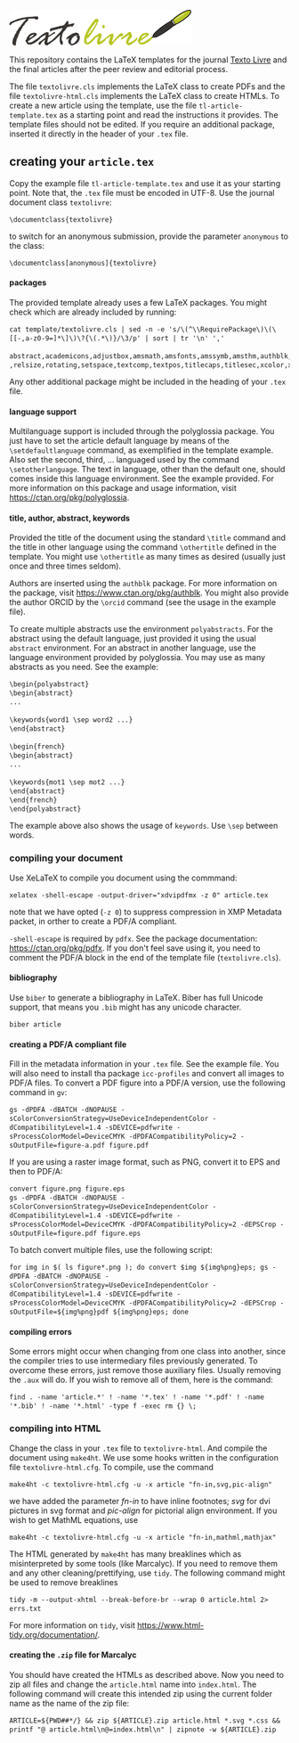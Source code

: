 ![TextoLivre](template/logo.png)

This repository contains the LaTeX templates for the journal [Texto Livre](https://periodicos.ufmg.br/index.php/textolivre/) and the final articles after the peer review and editorial process.

The file ```textolivre.cls``` implements the LaTeX class to create PDFs and the file ```textolivre-html.cls``` implements the LaTeX class to create HTMLs. To create a new article using the template, use the file ```tl-article-template.tex``` as a starting point and read the instructions it provides. The template files should not be edited. If you require an additional package, inserted it directly in the header of your ```.tex``` file.

## creating your ```article.tex```
Copy the example file ```tl-article-template.tex``` and use it as your starting point. Note that, the ```.tex``` file must be encoded in UTF-8. Use the journal document class ```textolivre```:
```
\documentclass{textolivre}
```
to switch for an anonymous submission, provide the parameter ```anonymous``` to the class:
```
\documentclass[anonymous]{textolivre}
```

#### packages 
The provided template already uses a few LaTeX packages. You might check which are already included by running:
``` 
cat template/textolivre.cls | sed -n -e 's/\(^\\RequirePackage\)\(\[[-,a-z0-9=]*\]\)\?{\(.*\)}/\3/p' | sort | tr '\n' ','

abstract,academicons,adjustbox,amsmath,amsfonts,amssymb,amsthm,authblk,biblatex,caption,subcaption,cleveref,cmbright,datetime2,enumitem,etoolbox,xpatch,fancyhdr,fontspec,footmisc,geometry,graphicx,hyperref,ifxetex,ifluatex,inputenc,lastpage,lineno,listings,longtable,booktabs,tabularx,mfirstuc,microtype,pdfx,polyglossia ,relsize,rotating,setspace,textcomp,textpos,titlecaps,titlesec,xcolor,xstring,
```
Any other additional package might be included in the heading of your ```.tex``` file.

#### language support
Multilanguage support is included through the polyglossia package. You just have to set the article default language by means of the ```\setdefaultlanguage``` command, as exemplified in the template example. Also set the second, third, ... languaged used by the command ```\setotherlanguage```. The text in language, other than the default one, should comes inside this language environment. See the example provided. For more information on this package and usage information, visit https://ctan.org/pkg/polyglossia.

#### title, author, abstract, keywords
Provided the title of the document using the standard ```\title``` command and the title in other language using the command ```\othertitle``` defined in the template. You might use ```\othertitle``` as many times as desired (usually just once and three times seldom).

Authors are inserted using the ```authblk``` package. For more information on the package, visit https://www.ctan.org/pkg/authblk. You might also provide the author ORCID by the ```\orcid```  command (see the usage in the example file).

To create multiple abstracts use the environment ```polyabstracts```. For the abstract using the default language, just provided it using the usual ```abstract``` environment. For an abstract in another language, use the language environment provided by polyglossia. You may use as many abstracts as you need. See the example:

``` 
\begin{polyabstract}
\begin{abstract}
...

\keywords{word1 \sep word2 ...}
\end{abstract}

\begin{french}
\begin{abstract}
...

\keywords{mot1 \sep mot2 ...}
\end{abstract}
\end{french}
\end{polyabstract}
```

The example above also shows the usage of ```keywords```. Use ```\sep``` between words.

### compiling your document
Use XeLaTeX to compile you document using the commmand:  
```
xelatex -shell-escape -output-driver="xdvipdfmx -z 0" article.tex
```
note that we have opted (```-z 0```) to suppress compression in XMP Metadata packet, in orther to create a PDF/A compliant.

```-shell-escape``` is required by ```pdfx```. See the package documentation: https://ctan.org/pkg/pdfx. If you don't feel save using it, you need to comment the PDF/A block in the end of the template file (```textolivre.cls```).

#### bibliography
Use ```biber``` to generate a bibliography in LaTeX. Biber has full Unicode support, that means you ```.bib``` might has any unicode character.
```
biber article
```

#### creating a PDF/A compliant file
Fill in the metadata information in your ```.tex``` file. See the example file.
You will also need to install tha package ```icc-profiles``` and convert all images to PDF/A files.
To convert a PDF figure into a PDF/A version, use the following command in ```gv```:
```
gs -dPDFA -dBATCH -dNOPAUSE -sColorConversionStrategy=UseDeviceIndependentColor -dCompatibilityLevel=1.4 -sDEVICE=pdfwrite -sProcessColorModel=DeviceCMYK -dPDFACompatibilityPolicy=2 -sOutputFile=figure-a.pdf figure.pdf
```
If you are using a raster image format, such as PNG, convert it to EPS and then to PDF/A:
```
convert figure.png figure.eps
gs -dPDFA -dBATCH -dNOPAUSE -sColorConversionStrategy=UseDeviceIndependentColor -dCompatibilityLevel=1.4 -sDEVICE=pdfwrite -sProcessColorModel=DeviceCMYK -dPDFACompatibilityPolicy=2 -dEPSCrop -sOutputFile=figure.pdf figure.eps
```
To batch convert multiple files, use the following script:
```
for img in $( ls figure*.png ); do convert $img ${img%png}eps; gs -dPDFA -dBATCH -dNOPAUSE -sColorConversionStrategy=UseDeviceIndependentColor -dCompatibilityLevel=1.4 -sDEVICE=pdfwrite -sProcessColorModel=DeviceCMYK -dPDFACompatibilityPolicy=2 -dEPSCrop -sOutputFile=${img%png}pdf ${img%png}eps; done
```

#### compiling errors
Some errors might occur when changing from one class into another, since the compiler tries to use intermediary files previously generated. To overcome these errors, just remove those auxiliary files. Usually removing the ```.aux``` will do. If you wish to remove all of them, here is the command:
```
find . -name 'article.*' ! -name '*.tex' ! -name '*.pdf' ! -name '*.bib' ! -name '*.html' -type f -exec rm {} \;
```

### compiling into HTML
Change the class in your ```.tex``` file to ```textolivre-html```. And compile the document using ```make4ht```. 
We use some hooks written in the configuration file ```textolivre-html.cfg```. To compile, use the command
```
make4ht -c textolivre-html.cfg -u -x article "fn-in,svg,pic-align"
```
we have added the parameter *fn-in* to have inline footnotes; *svg* for dvi pictures in svg format and *pic-align* for pictorial align environment.
If you wish to get MathML equations, use
```
make4ht -c textolivre-html.cfg -u -x article "fn-in,mathml,mathjax"
```
The HTML generated by ```make4ht``` has many breaklines which as misinterpreted by some tools (like Marcalyc). If you need to remove them and any other cleaning/prettifying, use ```tidy```. The following command might be used to remove breaklines 
```
tidy -m --output-xhtml --break-before-br --wrap 0 article.html 2> errs.txt
```
For more information on ```tidy```, visit https://www.html-tidy.org/documentation/.

#### creating the ```.zip``` file for Marcalyc
You should have created the HTMLs as described above. Now you need to zip all files and change the ```article.html``` name into ```index.html```.
The following command will create this intended zip using the current folder name as the name of the zip file:
```
ARTICLE=${PWD##*/} && zip ${ARTICLE}.zip article.html *.svg *.css && printf "@ article.html\n@=index.html\n" | zipnote -w ${ARTICLE}.zip
```
